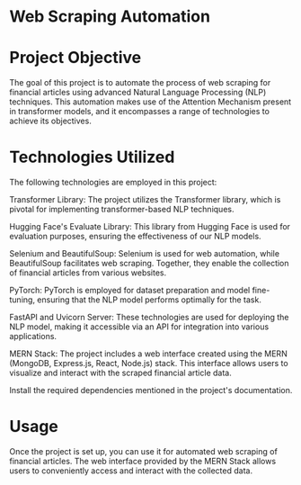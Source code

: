 # Web Scraping Automation
# Project Objective
The goal of this project is to automate the process of web scraping for financial articles using advanced Natural Language Processing (NLP) techniques. This automation makes use of the Attention Mechanism present in transformer models, and it encompasses a range of technologies to achieve its objectives.

# Technologies Utilized
The following technologies are employed in this project:

Transformer Library: The project utilizes the Transformer library, which is pivotal for implementing transformer-based NLP techniques.

Hugging Face's Evaluate Library: This library from Hugging Face is used for evaluation purposes, ensuring the effectiveness of our NLP models.

Selenium and BeautifulSoup: Selenium is used for web automation, while BeautifulSoup facilitates web scraping. Together, they enable the collection of financial articles from various websites.

PyTorch: PyTorch is employed for dataset preparation and model fine-tuning, ensuring that the NLP model performs optimally for the task.

FastAPI and Uvicorn Server: These technologies are used for deploying the NLP model, making it accessible via an API for integration into various applications.

MERN Stack: The project includes a web interface created using the MERN (MongoDB, Express.js, React, Node.js) stack. This interface allows users to visualize and interact with the scraped financial article data.



Install the required dependencies mentioned in the project's documentation.


# Usage
Once the project is set up, you can use it for automated web scraping of financial articles. The web interface provided by the MERN Stack allows users to conveniently access and interact with the collected data.

